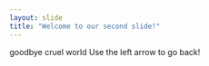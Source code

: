 ```yaml
---
layout: slide
title: "Welcome to our second slide!"
---
```

goodbye cruel world
Use the left arrow to go back!
